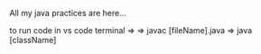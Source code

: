 All my java practices are here...

to run code in vs code terminal =>
=> javac [fileName].java
=> java [className]